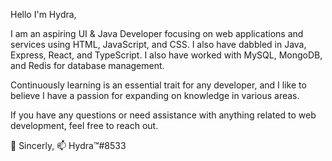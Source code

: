 Hello I'm Hydra,

I am an aspiring UI & Java Developer focusing on web applications and services using HTML, JavaScript, and CSS. I also have dabbled in Java, Express, React, and TypeScript. I also have worked with MySQL, MongoDB, and Redis for database management.

Continuously learning is an essential trait for any developer, and I like to believe I have a passion for expanding on knowledge in various areas.

If you have any questions or need assistance with anything related to web development, feel free to reach out.

🌱 Sincerly,
📫 Hydra™#8533
